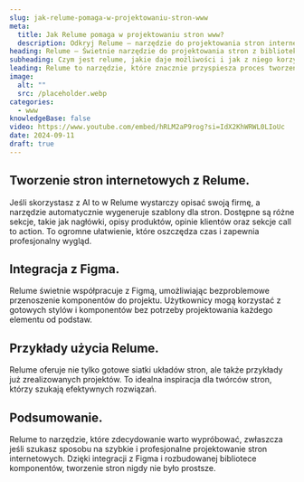 ```yaml
---
slug: jak-relume-pomaga-w-projektowaniu-stron-www
meta:
  title: Jak Relume pomaga w projektowaniu stron www?
  description: Odkryj Relume – narzędzie do projektowania stron internetowych, które łączy bibliotekę komponentów z integracją z Figma.
heading: Relume – Świetnie narzędzie do projektowania stron z biblioteką kmponentów
subheading: Czym jest relume, jakie daje możliwości i jak z niego korzystać?
leading: Relume to narzędzie, które znacznie przyspiesza proces tworzenia stron internetowych, dzięki gotowym szablonom i integracji z Figma. Poznaj, jak można wykorzystać te komponenty, aby efektywnie budować nowoczesne strony.
image:
  alt: ""
  src: /placeholder.webp
categories:
  - www
knowledgeBase: false
video: https://www.youtube.com/embed/hRLM2aP9rog?si=IdX2KhWRWL0LIoUc
date: 2024-09-11
draft: true
---
```


## Tworzenie stron internetowych z Relume.

Jeśli skorzystasz z AI to w Relume wystarczy opisać swoją firmę, a narzędzie automatycznie wygeneruje szablony dla stron. Dostępne są różne sekcje, takie jak nagłówki, opisy produktów, opinie klientów oraz sekcje call to action. To ogromne ułatwienie, które oszczędza czas i zapewnia profesjonalny wygląd.

## Integracja z Figma.

Relume świetnie współpracuje z Figmą, umożliwiając bezproblemowe przenoszenie komponentów do projektu. Użytkownicy mogą korzystać z gotowych stylów i komponentów bez potrzeby projektowania każdego elementu od podstaw.

## Przykłady użycia Relume.

Relume oferuje nie tylko gotowe siatki układów stron, ale także przykłady już zrealizowanych projektów. To idealna inspiracja dla twórców stron, którzy szukają efektywnych rozwiązań.

## Podsumowanie.

Relume to narzędzie, które zdecydowanie warto wypróbować, zwłaszcza jeśli szukasz sposobu na szybkie i profesjonalne projektowanie stron internetowych. Dzięki integracji z Figma i rozbudowanej bibliotece komponentów, tworzenie stron nigdy nie było prostsze.
